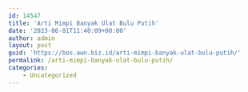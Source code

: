 ```yaml
---
id: 14547
title: 'Arti Mimpi Banyak Ulat Bulu Putih'
date: '2023-06-01T11:40:09+00:00'
author: admin
layout: post
guid: 'https://bos.awn.biz.id/arti-mimpi-banyak-ulat-bulu-putih/'
permalink: /arti-mimpi-banyak-ulat-bulu-putih/
categories:
    - Uncategorized
---
```


